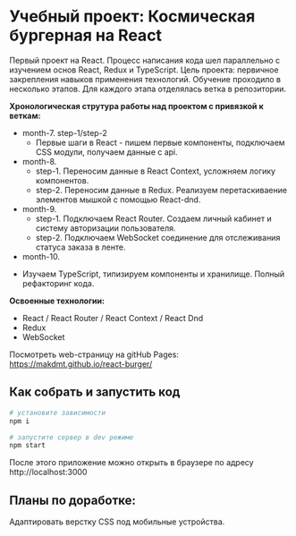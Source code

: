 # Учебный проект: Космическая бургерная на React
Первый проект на React. Процесс написания кода шел параллельно с изучением основ React, Redux и TypeScript.
Цель проекта: первичное закрепления навыков применения технологий.
Обучение проходило в несколько этапов. Для каждого этапа отделялась ветка в репозитории.

**Хронологическая струтура работы над проектом с привязкой к веткам:**
+ month-7. step-1/step-2
  - Первые шаги в React - пишем первые компоненты, подключаем CSS модули, получаем данные с api.
+ month-8.
  - step-1. Переносим данные в React Context, усложняем логику компонентов.
  - step-2. Переносим данные в Redux. Реализуем перетаскиваение элементов мышкой с помощью React-dnd.
+ month-9.
  - step-1. Подключаем React Router. Создаем личный кабинет и систему авторизации пользователя.
  - step-2. Подключаем WebSocket соединение для отслеживания статуса заказа в ленте.
+ month-10.
- Изучаем TypeScript, типизируем компоненты и хранилище. Полный рефакторинг кода.

**Освоенные технологии:**
- React / React Router / React Context / React Dnd
- Redux
- WebSocket

Посмотреть web-страницу на gitHub Pages: https://makdmt.github.io/react-burger/

## Как собрать и запустить код

```sh
# установите зависимости
npm i

# запустите сервер в dev режиме
npm start
```
После этого приложение можно открыть в браузере по адресу http://localhost:3000

## Планы по доработке:
Адаптировать верстку CSS под мобильные устройства.

